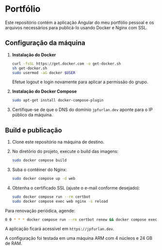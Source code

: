 # Portfólio

Este repositório contém a aplicação Angular do meu portfólio pessoal e os arquivos
necessários para publicá-lo usando Docker e Nginx com SSL.

## Configuração da máquina

1. **Instalação do Docker**

   ```bash
   curl -fsSL https://get.docker.com -o get-docker.sh
   sh get-docker.sh
   sudo usermod -aG docker $USER
   ```

   Efetue logout e login novamente para aplicar a permissão do grupo.

2. **Instalação do Docker Compose**

   ```bash
   sudo apt-get install docker-compose-plugin
   ```

3. Certifique-se de que o DNS do domínio `jpfurlan.dev` aponte para o IP
   público da máquina.

## Build e publicação

1. Clone este repositório na máquina de destino.
2. No diretório do projeto, execute o build das imagens:

   ```bash
   sudo docker compose build
   ```

3. Suba o contêiner do Nginx:

   ```bash
   sudo docker compose up -d web
   ```

4. Obtenha o certificado SSL (ajuste o e-mail conforme desejado):

   ```bash
   sudo docker compose run --rm certbot
   sudo docker compose exec web nginx -s reload
   ```

Para renovação periódica, agende:

```bash
0 0 * * * docker compose run --rm certbot renew && docker compose exec web nginx -s reload
```

A aplicação ficará acessível em `https://jpfurlan.dev`.

A configuração foi testada em uma máquina ARM com 4 núcleos e 24 GB de RAM.
